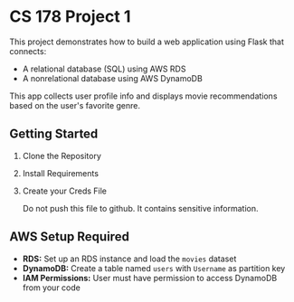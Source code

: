 # CS 178 Project 1

This project demonstrates how to build a web application using Flask that connects:
- A relational database (SQL) using AWS RDS
- A nonrelational database using AWS DynamoDB

This app collects user profile info and displays movie recommendations based on the user's favorite genre.

## Getting Started
1. Clone the Repository
2. Install Requirements
3. Create your Creds File
   
   Do not push this file to github. It contains sensitive information.

## AWS Setup Required
- **RDS:** Set up an RDS instance and load the `movies` dataset
- **DynamoDB:** Create a table named `users` with `Username` as partition key
- **IAM Permissions:** User must have permission to access DynamoDB from your code
